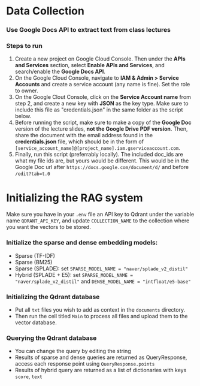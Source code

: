 # Data Collection
### Use Google Docs API to extract text from class lectures
### Steps to run

1. Create a new project on Google Cloud Console. Then under the **APIs and Services** section, select **Enable APIs and Services**, and search/enable the **Google Docs API**.
2. On the Google Cloud Console, navigate to **IAM & Admin > Service Accounts** and create a service account (any name is fine). Set the role to owner.
3. On the Google Clout Console, click on the **Service Account name** from step 2, and create a new key with **JSON** as the key type. Make sure to include this file as "credentials.json" in the same folder as the script below.
4. Before running the script, make sure to make a copy of the **Google Doc** version of the lecture slides, **not the Google Drive PDF version**. Then, share the document with the email address found in the **credentials.json** file, which should be in the form of `[service_account_name]@[project_name].iam.gserviceaccount.com`.
5. Finally, run this script (preferrably locally). The included doc_ids are what my file ids are, but yours would be different. This would be in the Google Doc url after `https://docs.google.com/document/d/` and before `/edit?tab=t.0`

# Initializing the RAG system

Make sure you have in your `.env` file an API key to Qdrant under the variable name `QDRANT_API_KEY`, and update `COLLECTION_NAME` to the collection where you want the vectors to be stored.

### Initialize the sparse and dense embedding models:
- Sparse (TF-IDF)
- Sparse (BM25)
- Sparse (SPLADE): set `SPARSE_MODEL_NAME = "naver/splade_v2_distil"`
- Hybrid (SPLADE + E5): set `SPARSE_MODEL_NAME = "naver/splade_v2_distil"` and `DENSE_MODEL_NAME = "intfloat/e5-base"`

### Initializing the Qdrant database
- Put all `txt` files you wish to add as context in the `documents` directory.
- Then run the cell titled `Main` to process all files and upload them to the vector database.

### Querying the Qdrant database
- You can change the query by editing the string
- Results of sparse and dense queries are returned as QueryResponse, access each response point using `QueryResponse.points`
- Results of hybrid query are returned as a list of dictionaries with keys `score`, `text`